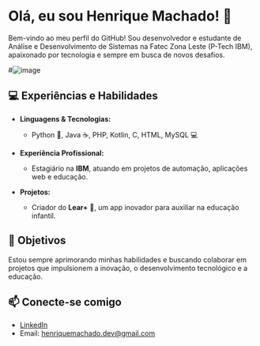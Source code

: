 # Olá, eu sou Henrique Machado! 👋

Bem-vindo ao meu perfil do GitHub! Sou desenvolvedor e estudante de Análise e Desenvolvimento de Sistemas na Fatec Zona Leste (P-Tech IBM), apaixonado por tecnologia e sempre em busca de novos desafios.

#![image](https://github.com/user-attachments/assets/3ce8f98f-dbf5-41d3-8a62-a95739ed8bde)


## 💻 Experiências e Habilidades

- **Linguagens & Tecnologias:**  
  - Python 🐍, Java ☕, PHP, Kotlin, C, HTML, MySQL 💻
  
- **Experiência Profissional:**  
  - Estagiário na **IBM**, atuando em projetos de automação, aplicações web e educação.

- **Projetos:**  
  - Criador do **Lear+** 📱, um app inovador para auxiliar na educação infantil.

## 🚀 Objetivos

Estou sempre aprimorando minhas habilidades e buscando colaborar em projetos que impulsionem a inovação, o desenvolvimento tecnológico e a educação.

## 📫 Conecte-se comigo

- [LinkedIn](https://www.linkedin.com/in/henriquedasilvamachado)
- Email: henriquemachado.dev@gmail.com
